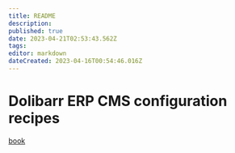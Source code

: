 ```yaml
---
title: README
description: 
published: true
date: 2023-04-21T02:53:43.562Z
tags: 
editor: markdown
dateCreated: 2023-04-16T00:54:46.016Z
---
```


# Dolibarr ERP CMS configuration recipes

[book](/book)